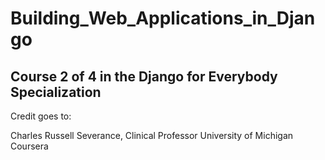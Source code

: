 # Building_Web_Applications_in_Django

## Course 2 of 4 in the Django for Everybody Specialization

Credit goes to:

Charles Russell Severance, Clinical Professor
University of Michigan
Coursera

